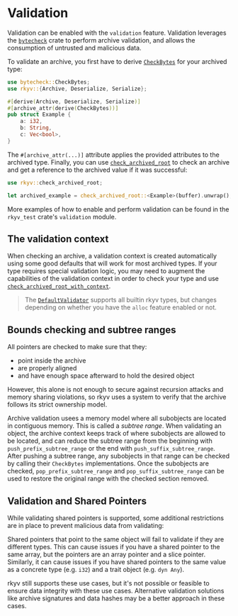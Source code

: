 # Validation

Validation can be enabled with the `validation` feature. Validation leverages the
[`bytecheck`](https://docs.rs/bytecheck) crate to perform archive validation, and allows the
consumption of untrusted and malicious data.

To validate an archive, you first have to derive
[`CheckBytes`](https://docs.rs/bytecheck/latest/bytecheck/trait.CheckBytes.html) for your archived
type:

```rs
use bytecheck::CheckBytes;
use rkyv::{Archive, Deserialize, Serialize};

#[derive(Archive, Deserialize, Serialize)]
#[archive_attr(derive(CheckBytes))]
pub struct Example {
    a: i32,
    b: String,
    c: Vec<bool>,
}
```

The `#[archive_attr(...)]` attribute applies the provided attributes to the archived type. Finally,
you can use
[`check_archived_root`](https://docs.rs/rkyv/latest/rkyv/validation/fn.check_archived_root.html) to
check an archive and get a reference to the archived value if it was successful:

```rs
use rkyv::check_archived_root;

let archived_example = check_archived_root::<Example>(buffer).unwrap();
```

More examples of how to enable and perform validation can be found in the `rkyv_test` crate's
`validation` module.

## The validation context

When checking an archive, a validation context is created automatically using some good defaults
that will work for most archived types. If your type requires special validation logic, you may need
to augment the capabilities of the validation context in order to check your type and use
[`check_archived_root_with_context`](https://docs.rs/rkyv/latest/rkyv/validation/fn.check_archived_root_with_context.html).

> The
> [`DefaultValidator`](https://doc.rs/rkyv/latest/rkyv/validation/validators/struct.DefaultValidator.html)
> supports all builtin rkyv types, but changes depending on whether you have the `alloc` feature
> enabled or not.

## Bounds checking and subtree ranges

All pointers are checked to make sure that they:

- point inside the archive
- are properly aligned
- and have enough space afterward to hold the desired object

However, this alone is not enough to secure against recursion attacks and memory sharing violations,
so rkyv uses a system to verify that the archive follows its strict ownership model.

Archive validation usees a memory model where all subobjects are located in contiguous memory. This
is called a *subtree range*. When validating an object, the archive context keeps track of where
subobjects are allowed to be located, and can reduce the subtree range from the beginning with
`push_prefix_subtree_range` or the end with `push_suffix_subtree_range`. After pushing a subtree
range, any subobjects in that range can be checked by calling their `CheckBytes` implementations.
Once the subobjects are checked, `pop_prefix_subtree_range` and `pop_suffix_subtree_range` can be
used to restore the original range with the checked section removed.

## Validation and Shared Pointers

While validating shared pointers is supported, some additional restrictions are in place to prevent
malicious data from validating:

Shared pointers that point to the same object will fail to validate if they are different types.
This can cause issues if you have a shared pointer to the same array, but the pointers are an array
pointer and a slice pointer. Similarly, it can cause issues if you have shared pointers to the same
value as a concrete type (e.g. `i32`) and a trait object (e.g. `dyn Any`).

rkyv still supports these use cases, but it's not possible or feasible to ensure data integrity with
these use cases. Alternative validation solutions like archive signatures and data hashes may be a
better approach in these cases.
